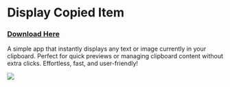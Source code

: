 # Display Copied Item

### [Download Here](https://github.com/metergames/display-copied-item/raw/refs/heads/main/Display%20Copied%20Item.exe)

A simple app that instantly displays any text or image currently in your clipboard. Perfect for quick previews or managing clipboard content without extra clicks. Effortless, fast, and user-friendly!

<img width="auto" src="https://github.com/user-attachments/assets/9e52ce5d-f436-4376-aaec-291f2f7c7d72"/>
